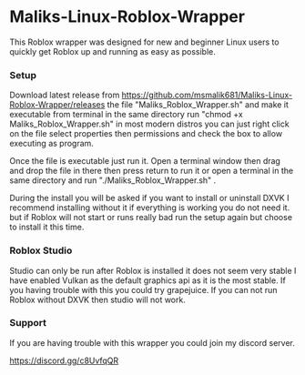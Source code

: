 # Maliks-Linux-Roblox-Wrapper

This Roblox wrapper was designed for new and beginner Linux users to quickly get Roblox up and running as easy as possible.

### Setup ###

Download latest release from https://github.com/msmalik681/Maliks-Linux-Roblox-Wrapper/releases the file "Maliks_Roblox_Wrapper.sh" and make it executable from terminal in the same directory run "chmod +x Maliks_Roblox_Wrapper.sh" in most modern distros you can just right click on the file select properties then permissions and check the box to allow executing as program.

Once the file is executable just run it. Open a terminal window then drag and drop the file in there then press return to run it or open a terminal in the same directory and run "./Maliks_Roblox_Wrapper.sh" .

During the install you will be asked if you want to install or uninstall DXVK I recommend installing without it if everything is working you do not need it. but if Roblox will not start or runs really bad run the setup again but choose to install it this time.

### Roblox Studio ###

Studio can only be run after Roblox is installed it does not seem very stable I have enabled Vulkan as the default graphics api as it is the most stable. If you having trouble with this you could try grapejuice. If you can not run Roblox without DXVK then studio will not work.

### Support ###

If you are having trouble with this wrapper you could join my discord server. 

https://discord.gg/c8UvfqQR
